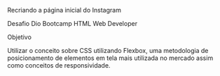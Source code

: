 
Recriando a página inicial do Instagram

Desafio Dio Bootcamp HTML Web Developer

Objetivo

Utilizar o conceito sobre CSS utilizando Flexbox, uma metodologia de posicionamento de elementos em tela mais utilizada no mercado assim como conceitos de responsividade.